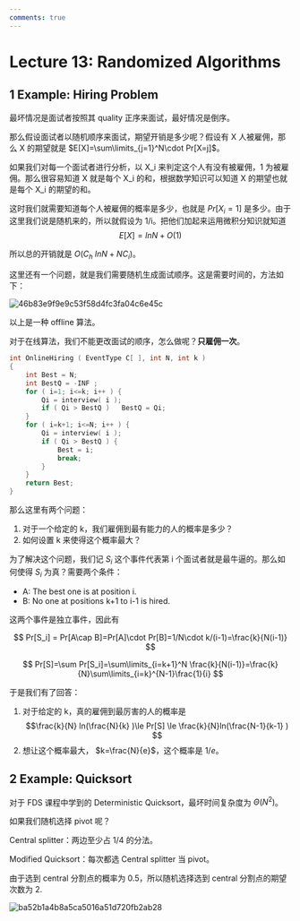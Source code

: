```yaml
---
comments: true
---
```


# Lecture 13: Randomized Algorithms

## 1 Example: Hiring Problem

最坏情况是面试者按照其 quality 正序来面试，最好情况是倒序。

那么假设面试者以随机顺序来面试，期望开销是多少呢？假设有 X 人被雇佣，那么 X 的期望就是 $E[X]=\sum\limits_{j=1}^N\cdot Pr[X=j]$。

如果我们对每一个面试者进行分析，以 X_i 来判定这个人有没有被雇佣，1 为被雇佣。那么很容易知道 X 就是每个 X_i 的和，根据数学知识可以知道 X 的期望也就是每个 X_i 的期望的和。

这时我们就需要知道每个人被雇佣的概率是多少，也就是 $Pr[X_i=1]$ 是多少。由于这里我们说是随机来的，所以就假设为 1/i。把他们加起来运用微积分知识就知道 $$E[X]=lnN+O(1)$$

所以总的开销就是 $O(C_h\ lnN+NC_i)$。

这里还有一个问题，就是我们需要随机生成面试顺序。这是需要时间的，方法如下：

![46b83e9f9e9c53f58d4fc3fa04c6e45c](https://cdn.jsdelivr.net/gh/Frankoxer/image-host/pic/46b83e9f9e9c53f58d4fc3fa04c6e45c.png)

以上是一种 offline 算法。

对于在线算法，我们不能更改面试的顺序，怎么做呢？**只雇佣一次**。

```c
int OnlineHiring ( EventType C[ ], int N, int k )
{
    int Best = N;
    int BestQ = -INF ;
    for ( i=1; i<=k; i++ ) {
        Qi = interview( i );
        if ( Qi > BestQ )   BestQ = Qi;
    }
    for ( i=k+1; i<=N; i++ ) {
        Qi = interview( i );
        if ( Qi > BestQ ) {
            Best = i;
            break;
        }
    }
    return Best;
}
```

那么这里有两个问题：

1. 对于一个给定的 k，我们雇佣到最有能力的人的概率是多少？
2. 如何设置 k 来使得这个概率最大？

为了解决这个问题，我们记 $S_i$ 这个事件代表第 i 个面试者就是最牛逼的。那么如何使得 $S_i$ 为真？需要两个条件：

* A: The best one is at position i.
* B: No one at positions k+1 to i-1 is hired.

这两个事件是独立事件，因此有

$$
Pr[S_i] = Pr[A\cap B]=Pr[A]\cdot Pr[B]=1/N\cdot k/(i-1)=\frac{k}{N(i-1)}
$$

$$
Pr[S]=\sum Pr[S_i]=\sum\limits_{i=k+1}^N \frac{k}{N(i-1)}=\frac{k}{N}\sum\limits_{i=k}^{N-1}\frac{1}{i}
$$

于是我们有了回答：

1. 对于给定的 k，真的雇佣到最厉害的人的概率是 $$\frac{k}{N} ln(\frac{N}{k} )\le Pr[S] \le \frac{k}{N}ln(\frac{N-1}{k-1} ) $$
2. 想让这个概率最大， $k=\frac{N}{e}$，这个概率是 $1/e$。

## 2 Example: Quicksort

对于 FDS 课程中学到的 Deterministic Quicksort，最坏时间复杂度为 $\Theta(N^2)$。

如果我们随机选择 pivot 呢？

Central splitter：两边至少占 1/4 的分法。

Modified Quicksort：每次都选 Central splitter 当 pivot。

由于选到 central 分割点的概率为 0.5，所以随机选择选到 central 分割点的期望次数为 2.

![ba52b1a4b8a5ca5016a51d720fb2ab28](https://cdn.jsdelivr.net/gh/Frankoxer/image-host/pic/ba52b1a4b8a5ca5016a51d720fb2ab28.png)
